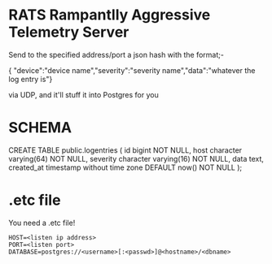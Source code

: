 # RATS Rampantlly Aggressive Telemetry Server

Send to the specified  address/port a json hash with the format;-

{ "device":"device name","severity":"severity name","data":"whatever the log entry is"}

via UDP, and it'll stuff it into Postgres for you

# SCHEMA 

CREATE TABLE public.logentries (
    id bigint NOT NULL,
    host character varying(64) NOT NULL,
    severity character varying(16) NOT NULL,
    data text,
    created_at timestamp without time zone DEFAULT now() NOT NULL
);

# .etc file

You need a .etc file!

~~~~
HOST=<listen ip address>
PORT=<listen port>
DATABASE=postgres://<username>[:<passwd>]@<hostname>/<dbname>
~~~~
